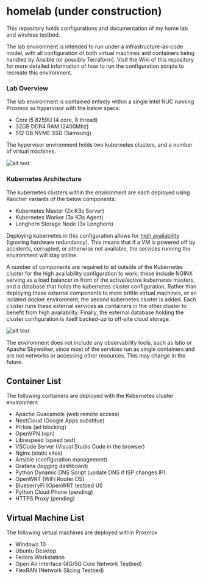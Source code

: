 # homelab (under construction)
This repository holds configurations and documentation of my home lab and wireless testbed. 

The lab environment is intended to run under a infrastructure-as-code model, with all configuration of both virtual machines and containers being handled by Ansible (or possibly Terraform). Visit the Wiki of this repository for more detailed information of how to run the configuration scripts to recreate this environment. 

### Lab Overview

The lab environment is contained entirely within a single Intel NUC running Proxmox as hypervisor with the below specs: 

- Core i5 8259U (4 core, 8 thread)
- 32GB DDR4 RAM (2400Mhz)
- 512 GB NVME SSD (Samsung)

The hypervisor environment holds two kubernetes clusters, and a number of virtual machines.

![alt text](https://github.com/stevenplatt/homelab/blob/main/img/lab_topology.jpg?raw=true)

### Kubernetes Architecture

The kubernetes clusters within the environment are each deployed using Rancher variants of the below components: 

- Kubernetes Master (2x K3s Server)
- Kubernetes Worker (3x K3s Agent)
- Longhorn Storage Node (3x Longhorn)

Deploying kubernetes in this configuration allows for [high availability](https://rancher.com/docs/k3s/latest/en/architecture/) (ignoring hardware redundancy). This means that if a VM is powered off by accidents, corrupted, or otherwise not available, the services running the environment will stay online. 

A number of components are required to sit outside of the Kubernetes cluster for the high availability configuration to work; these include NGINX serving as a load balancer in front of the active/active kubernetes masters, and a database that holds the kubernetes cluster configuration. Rather than deploying these external components to more brittle virtual machines, or an isolated docker environment, the second kubernetes cluster is added. Each cluster runs these external services as containers in the other cluster to benefit from high availability. Finally, the external database holding the cluster configuration is itself backed-up to off-site cloud storage.

![alt text](https://github.com/stevenplatt/homelab/blob/main/img/kubernetes_architecture.jpg?raw=true)

The environment does not include any observability tools, such as Istio or Apache Skywalker, since most of the services run as single containers and are not networks or accessing other resources. This may change in the future. 

## Container List
The following containers are deployed with the Kebernetes cluster environment

- Apache Guacamole (web remote access)
- NextCloud (Google Apps substitue)
- PiHole (ad blocking)
- OpenVPN (vpn)
- Librespeed (speed test)
- VSCode Server (Visual Studio Code in the browser)
- Nginx (static sites)
- Ansible (configuration management)
- Grafana (logging dashboard)
- Python Dynamic DNS Script (update DNS if ISP changes IP)
- OpenWRT (WiFi Router OS)
- BlueberryFi (OpenWRT testbed UI)
- Python Cloud Phone (pending)
- HTTPS Proxy (pending)

## Virtual Machine List
The following virtual machines are deployed within Proxmox

- Windows 10
- Ubuntu Desktop
- Fedora Workstation
- Open Air Interface (4G/5G Core Network Testbed)
- FlexRAN (Network Slicing Testbed)
